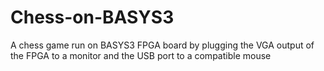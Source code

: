 # Chess-on-BASYS3
A chess game run on BASYS3 FPGA board by plugging the VGA output of the FPGA to a monitor and the USB port to a compatible mouse
